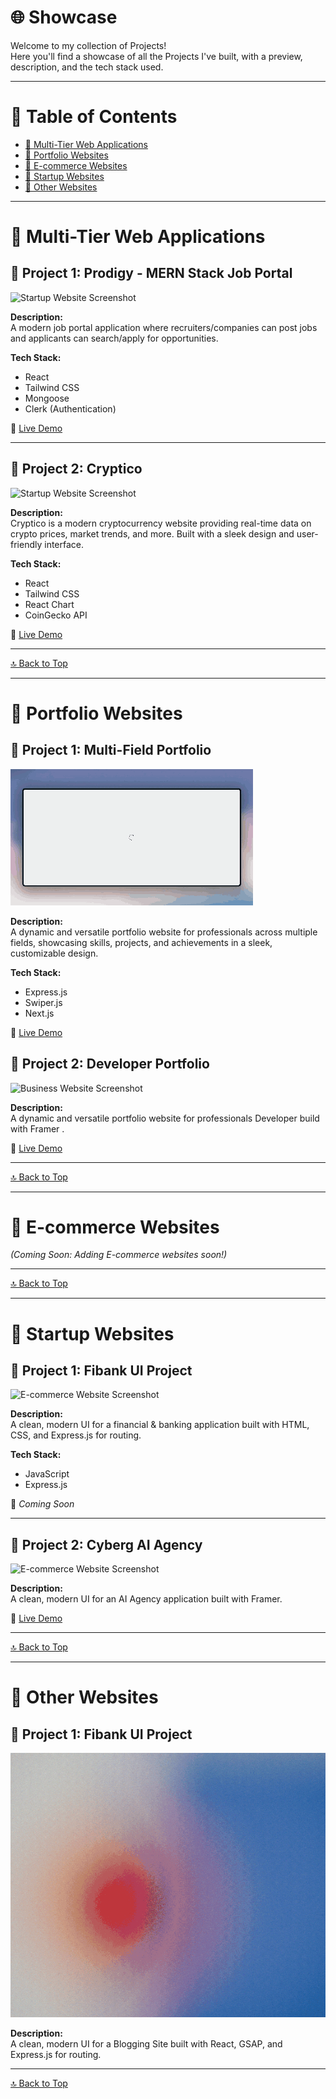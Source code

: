 # 🌐 Showcase

Welcome to my collection of Projects!  
Here you'll find a showcase of all the Projects I've built, with a preview, description, and the tech stack used.

---

# 📑 Table of Contents
- [🚀 Multi-Tier Web Applications](#-multi-tier-web-applications)
- [🏢 Portfolio Websites](#-portfolio-websites)
- [🎨 E-commerce Websites](#-e-commerce-websites)
- [🚀 Startup Websites](#-startup-websites)
- [🧩 Other Websites](#-other-websites)

---

# 🚀 Multi-Tier Web Applications

## 📸 Project 1: Prodigy - MERN Stack Job Portal  

![Startup Website Screenshot](./Prodigy.gif)

**Description:**  
A modern job portal application where recruiters/companies can post jobs and applicants can search/apply for opportunities.

**Tech Stack:**  
- React
- Tailwind CSS
- Mongoose
- Clerk (Authentication)

🔗 [Live Demo](https://prodigy-portal.vercel.app)

---

## 📸 Project 2: Cryptico

![Startup Website Screenshot](./cryptico.gif)

**Description:**  
Cryptico is a modern cryptocurrency website providing real-time data on crypto prices, market trends, and more. Built with a sleek design and user-friendly interface.

**Tech Stack:**  
- React
- Tailwind CSS
- React Chart
- CoinGecko API


🔗 [Live Demo](https://crypticoo.vercel.app)

---

[🔝 Back to Top](#📑-table-of-contents)

---

# 🏢 Portfolio Websites

## 📸 Project 1: Multi-Field Portfolio

![Business Website Screenshot](./portfolio1.gif)

**Description:**  
A dynamic and versatile portfolio website for professionals across multiple fields, showcasing skills, projects, and achievements in a sleek, customizable design.

**Tech Stack:**  
- Express.js
- Swiper.js
- Next.js

🔗 [Live Demo](https://mazher.vercel.app)

## 📸 Project 2: Developer Portfolio

![Business Website Screenshot](./portfolio2.gif)

**Description:**  
A dynamic and versatile portfolio website for professionals Developer build with Framer .



🔗 [Live Demo](https://mazher.framer.ai)

---

[🔝 Back to Top](#📑-table-of-contents)

---

# 🎨 E-commerce Websites

_(Coming Soon: Adding E-commerce websites soon!)_

---

[🔝 Back to Top](#📑-table-of-contents)

---

# 🚀 Startup Websites

## 📸 Project 1: Fibank UI Project

![E-commerce Website Screenshot](./fibank.gif)

**Description:**  
A clean, modern UI for a financial & banking application built with HTML, CSS, and Express.js for routing.

**Tech Stack:**  
- JavaScript
- Express.js

🔗 _Coming Soon_

---

## 📸 Project 2: Cyberg AI Agency

![E-commerce Website Screenshot](./cyberg.gif)

**Description:**  
A clean, modern UI for an AI Agency application built with Framer.

🔗 [Live Demo](https://cyberg-mazher.framer.ai/)

---

[🔝 Back to Top](#📑-table-of-contents)

---

# 🧩 Other Websites

## 📸 Project 1: Fibank UI Project

![E-commerce Website Screenshot](./blogging.gif)

**Description:**  
A clean, modern UI for a Blogging Site built with React, GSAP, and Express.js for routing.


---

[🔝 Back to Top](#📑-table-of-contents)

